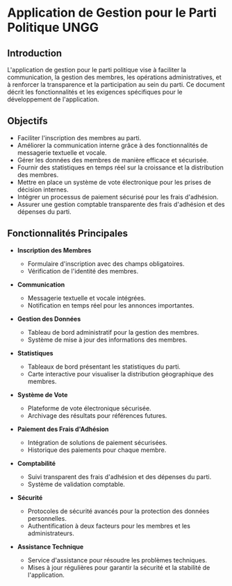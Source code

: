 # Application de Gestion pour le Parti Politique UNGG

## Introduction

L'application de gestion pour le parti politique vise à faciliter la communication, la gestion des membres, les opérations administratives, et à renforcer la transparence et la participation au sein du parti. Ce document décrit les fonctionnalités et les exigences spécifiques pour le développement de l'application.

## Objectifs

+ Faciliter l'inscription des membres au parti.
+ Améliorer la communication interne grâce à des fonctionnalités de messagerie textuelle et vocale.
+ Gérer les données des membres de manière efficace et sécurisée.
+ Fournir des statistiques en temps réel sur la croissance et la distribution des membres.
+ Mettre en place un système de vote électronique pour les prises de décision internes.
+ Intégrer un processus de paiement sécurisé pour les frais d'adhésion.
+ Assurer une gestion comptable transparente des frais d'adhésion et des dépenses du parti.

## Fonctionnalités Principales

+ **Inscription des Membres**
   - Formulaire d'inscription avec des champs obligatoires.
   - Vérification de l'identité des membres.

+ **Communication**
   - Messagerie textuelle et vocale intégrées.
   - Notification en temps réel pour les annonces importantes.

+ **Gestion des Données**
   - Tableau de bord administratif pour la gestion des membres.
   - Système de mise à jour des informations des membres.

+ **Statistiques**
   - Tableaux de bord présentant les statistiques du parti.
   - Carte interactive pour visualiser la distribution géographique des membres.

+ **Système de Vote**
   - Plateforme de vote électronique sécurisée.
   - Archivage des résultats pour références futures.

+ **Paiement des Frais d'Adhésion**
   - Intégration de solutions de paiement sécurisées.
   - Historique des paiements pour chaque membre.

+ **Comptabilité**
   - Suivi transparent des frais d'adhésion et des dépenses du parti.
   - Système de validation comptable.

+ **Sécurité**
   - Protocoles de sécurité avancés pour la protection des données personnelles.
   - Authentification à deux facteurs pour les membres et les administrateurs.

+ **Assistance Technique**
   - Service d'assistance pour résoudre les problèmes techniques.
   - Mises à jour régulières pour garantir la sécurité et la stabilité de l'application.

<!-- unpgproject@gmail.com
<@>maiga<@> -->